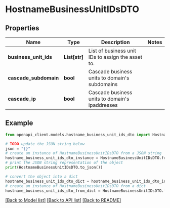 # HostnameBusinessUnitIDsDTO


## Properties

Name | Type | Description | Notes
------------ | ------------- | ------------- | -------------
**business_unit_ids** | **List[str]** | List of business unit IDs to assign the asset to. | 
**cascade_subdomain** | **bool** | Cascade business units to domain&#39;s subdomains | 
**cascade_ip** | **bool** | Cascade business units to domain&#39;s ipaddresses | 

## Example

```python
from openapi_client.models.hostname_business_unit_ids_dto import HostnameBusinessUnitIDsDTO

# TODO update the JSON string below
json = "{}"
# create an instance of HostnameBusinessUnitIDsDTO from a JSON string
hostname_business_unit_ids_dto_instance = HostnameBusinessUnitIDsDTO.from_json(json)
# print the JSON string representation of the object
print(HostnameBusinessUnitIDsDTO.to_json())

# convert the object into a dict
hostname_business_unit_ids_dto_dict = hostname_business_unit_ids_dto_instance.to_dict()
# create an instance of HostnameBusinessUnitIDsDTO from a dict
hostname_business_unit_ids_dto_from_dict = HostnameBusinessUnitIDsDTO.from_dict(hostname_business_unit_ids_dto_dict)
```
[[Back to Model list]](../README.md#documentation-for-models) [[Back to API list]](../README.md#documentation-for-api-endpoints) [[Back to README]](../README.md)


